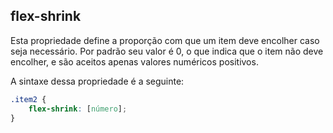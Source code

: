 ## flex-shrink

Esta propriedade define a proporção com que um item deve encolher caso seja necessário. Por padrão seu valor é 0, o que indica que o item não deve encolher, e são aceitos apenas valores numéricos positivos.

A sintaxe dessa propriedade é a seguinte:

```css
.item2 {
	flex-shrink: [número];
}
```
